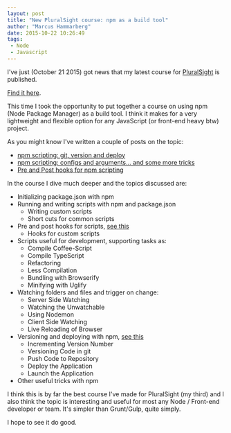 ```yaml
---
layout: post
title: "New PluralSight course: npm as a build tool"
author: "Marcus Hammarberg"
date: 2015-10-22 10:26:49
tags:
 - Node
 - Javascript
---
```


I've just (October 21 2015) got news that my latest course for [PluralSight](http://www.pluralsight.com/) is published.

[Find it here](http://www.pluralsight.com/courses/npm-build-tool-introduction).

This time I took the opportunity to put together a course on using npm (Node Package Manager) as a build tool. I think it makes for a very lightweight and flexible option for any JavaScript (or front-end heavy btw) project.

As you might know I've written a couple of posts on the topic:

* [npm scripting: git, version and deploy](http://www.marcusoft.net/2015/08/npm-scripting-git-version-and-deploy.html)
* [npm scripting: configs and arguments... and some more tricks](http://www.marcusoft.net/2015/08/npm-scripting-configs-and-arguments.html)
* [Pre and Post hooks for npm scripting](http://www.marcusoft.net/2015/08/pre-and-post-hooks-for-npm-scripting.html)

<a name='more'></a>

In the course I dive much deeper and the topics discussed are:

* Initializing package.json with npm
* Running and writing scripts with npm and package.json
    * Writing custom scripts
    * Short cuts for common scripts
* Pre and post hooks for scripts, [see this](http://www.marcusoft.net/2015/08/pre-and-post-hooks-for-npm-scripting.html)
    * Hooks for custom scripts
* Scripts useful for development, supporting tasks as:
    * Compile Coffee-Script
    * Compile TypeScript
    * Refactoring
    * Less Compilation
    * Bundling with Browserify
    * Minifying with Uglify
* Watching folders and files and trigger on change:
    * Server Side Watching
    * Watching the Unwatchable
    * Using Nodemon
    * Client Side Watching
    * Live Reloading of Browser
* Versioning and deploying with npm, [see this](http://www.marcusoft.net/2015/08/npm-scripting-git-version-and-deploy.html)
    * Incrementing Version Number
    * Versioning Code in git
    * Push Code to Repository
    * Deploy the Application
    * Launch the Application
* Other useful tricks with npm

I think this is by far the best course I've made for PluralSight (my third) and I also think the topic is interesting and useful for most any Node / Front-end developer or team. It's simpler than Grunt/Gulp, quite simply.

I hope to see it do good.
